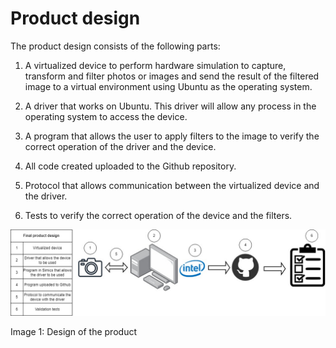 # Product design

The product design consists of the following parts:

1. A virtualized device to perform hardware simulation to capture, transform and filter photos or images and send the result of the filtered image to a virtual environment using Ubuntu as the operating system.

2. A driver that works on Ubuntu. This driver will allow any process in the operating system to access the device.

3. A program that allows the user to apply filters to the image to verify the correct operation of the driver and the device.

4. All code created uploaded to the Github repository.

5. Protocol that allows communication between the virtualized device and the driver.

6. Tests to verify the correct operation of the device and the filters.

![Product Design](Product_design.jpg)

Image 1: Design of the product
